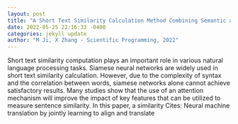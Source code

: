 ```yaml
--- 
layout: post 
title: "A Short Text Similarity Calculation Method Combining Semantic and Headword Attention Mechanism" 
date: 2022-05-25 22:16:33 -0400 
categories: jekyll update 
author: "M Ji, X Zhang - Scientific Programming, 2022" 
--- 
```

Short text similarity computation plays an important role in various natural language processing tasks. Siamese neural networks are widely used in short text similarity calculation. However, due to the complexity of syntax and the correlation between words, siamese networks alone cannot achieve satisfactory results. Many studies show that the use of an attention mechanism will improve the impact of key features that can be utilized to measure sentence similarity. In this paper, a similarity Cites: Neural machine translation by jointly learning to align and translate